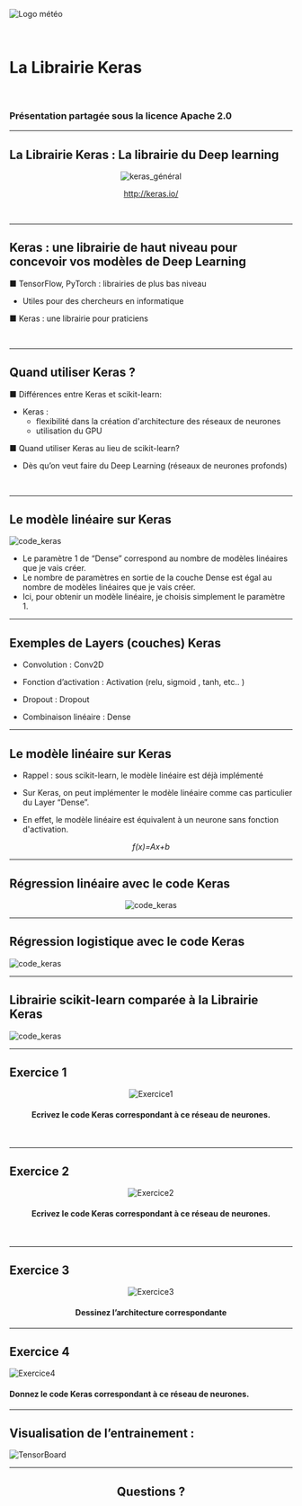  <style>

.slide {
 background-color: White ;
 font: 25px arial, sans-serif; 
 position: relative;
 background-image: url('./Images/logo.png');
 background-repeat: no-repeat, repeat;
 background-position: bottom 10px left 10px;
 }
 
.slide a {
 color: black;}
 
.slide h1 {
 color: Black !important;
 } 
 
.slide h2 {
 color: SteelBlue ; 
 } 
 
 .slide h3 {
 color: LightSkyBlue ; 
 }
 
 .slide h4 { 
 color: Black; 
 }
 
 .slide h5 {
 color: Red
 }
 
</style>

![Logo météo](Images/logo2.PNG)

<br/>

<!-- *page_number: true -->

La Librairie Keras
==

<br/>

### Présentation partagée sous la licence Apache 2.0

---

<!-- *page_number: true -->

## La Librairie Keras : La librairie du Deep learning

<center>

![keras_général](Images/05-Keras/general.PNG)

<http://keras.io/>

</center> 

<br/>

---
  
<!-- *page_number: true -->

## Keras : une librairie de haut niveau pour concevoir vos modèles de Deep Learning

■ TensorFlow, PyTorch : librairies de plus bas niveau
 * Utiles pour des chercheurs en informatique

■ Keras : une librairie pour praticiens

<br/>

---
  
<!-- *page_number: true -->

## Quand utiliser Keras ?


■ Différences entre Keras et scikit-learn:
*  Keras :
   *  flexibilité dans la création d'architecture des réseaux de neurones
   *  utilisation du GPU

■ Quand utiliser Keras au lieu de scikit-learn?
* Dès qu’on veut faire du Deep Learning (réseaux de neurones profonds)

<br/>

---
  
<!-- *page_number: true -->

## Le modèle linéaire sur Keras

![code_keras](Images/05-Keras/code_keras.PNG)

* Le paramètre 1 de “Dense” correspond au nombre de modèles linéaires que je vais créer.
* Le nombre de paramètres en sortie de la couche Dense est égal au nombre de modèles linéaires que je vais créer.
* Ici, pour obtenir un modèle linéaire, je choisis simplement le paramètre 1.

---

<!-- *page_number: true -->

## Exemples de Layers (couches) Keras


* Convolution : Conv2D

* Fonction d’activation : Activation (relu, sigmoid , tanh, etc.. )

* Dropout : Dropout

* Combinaison linéaire : Dense

---
  
<!-- *page_number: true -->

## Le modèle linéaire sur Keras


* Rappel : sous scikit-learn, le modèle linéaire est déjà implémenté

* Sur Keras, on peut implémenter le modèle linéaire comme cas particulier du Layer “Dense”.

* En effet, le modèle linéaire est équivalent à un neurone sans fonction d'activation.
 
*<center>f(x)=Ax+b</center>*
  
---
  
<!-- *page_number: true -->

## Régression linéaire avec le code Keras

<center>
  
![code_keras](Images/05-Keras/code_keras2.PNG)

</center>

---
 
<!-- *page_number: true -->

## Régression logistique avec le code Keras

![code_keras](Images/05-Keras/code_keras3.PNG)

---
  
<!-- *page_number: true -->

## Librairie scikit-learn comparée à la Librairie Keras

![code_keras](Images/05-Keras/code_keras4.PNG)

---
  
<!-- *page_number: true -->

## Exercice 1 

<center>

![Exercice1](Images/05-Keras/exercice1.PNG)

#### Ecrivez le code Keras correspondant à ce réseau de neurones. 

</center> 

<br/>

---
  
<!-- *page_number: true -->

## Exercice 2 

<center>

![Exercice2](Images/05-Keras/exercice2.PNG)

#### Ecrivez le code Keras correspondant à ce réseau de neurones. 

</center> 

<br/>

---
  
<!-- *page_number: true -->

## Exercice 3 

<center>

![Exercice3](Images/05-Keras/exercice3.PNG)

#### Dessinez l’architecture correspondante

</center>

---
  
<!-- *page_number: true -->

## Exercice 4 

![Exercice4](Images/05-Keras/exercice4.PNG)

#### Donnez le code Keras correspondant à ce réseau de neurones. 

---
  
<!-- *page_number: true -->

## Visualisation de l’entrainement :

![TensorBoard](Images/05-Keras/tensorboard.PNG)

---

<!-- *page_number: true -->

## <center> Questions ? </center> 




